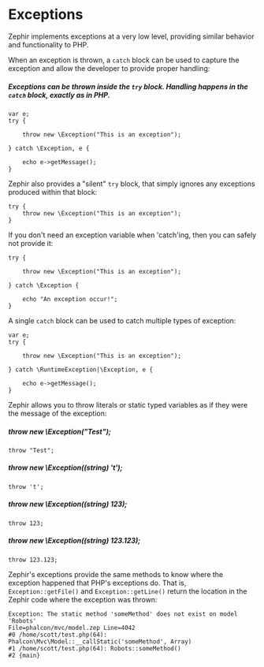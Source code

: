 # Exceptions
Zephir implements exceptions at a very low level, providing similar behavior and functionality to PHP.

When an exception is thrown, a `catch` block can be used to capture the exception and allow the developer to provide proper handling:

##### Exceptions can be thrown inside the `try` block. Handling happens in the `catch` block, exactly as in PHP.
    var e;
    try {
    
        throw new \Exception("This is an exception");
    
    } catch \Exception, e {
    
        echo e->getMessage();
    }

Zephir also provides a "silent" `try` block, that simply ignores any exceptions produced within that block:

    try {
        throw new \Exception("This is an exception");
    }

If you don't need an exception variable when 'catch'ing, then you can safely not provide it:

    try {
    
        throw new \Exception("This is an exception");
    
    } catch \Exception {
    
        echo "An exception occur!";
    }

A single `catch` block can be used to catch multiple types of exception:

    var e;
    try {
    
        throw new \Exception("This is an exception");
    
    } catch \RuntimeException|\Exception, e {
    
        echo e->getMessage();
    }

Zephir allows you to throw literals or static typed variables as if they were the message of the exception:

##### throw new \Exception("Test");

    throw "Test";

##### throw new \Exception((string) 't');

    throw 't';

##### throw new \Exception((string) 123);

    throw 123;
    
##### throw new \Exception((string) 123.123);

    throw 123.123;

Zephir's exceptions provide the same methods to know where the exception happened that PHP's exceptions do. That is, `Exception::getFile()` and `Exception::getLine()` return the location in the Zephir code where the exception was thrown:

    Exception: The static method 'someMethod' does not exist on model 'Robots'
    File=phalcon/mvc/model.zep Line=4042
    #0 /home/scott/test.php(64): Phalcon\Mvc\Model::__callStatic('someMethod', Array)
    #1 /home/scott/test.php(64): Robots::someMethod()
    #2 {main}
